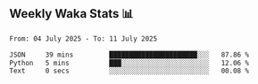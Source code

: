 ## Weekly Waka Stats 📊
<!--START_SECTION:waka-->

```txt
From: 04 July 2025 - To: 11 July 2025

JSON     39 mins         ██████████████████████░░░   87.86 %
Python   5 mins          ███░░░░░░░░░░░░░░░░░░░░░░   12.06 %
Text     0 secs          ░░░░░░░░░░░░░░░░░░░░░░░░░   00.08 %
```

<!--END_SECTION:waka-->

<!--

Here are some ideas to get you started:

- 🔭 I’m currently working on (way to add branches committed on)
- 🌱 I’m currently learning Web Frameworks and Machine Learning! (Lisp, JS (react & angular), Python, and __)
- 💬 Ask me about ...
- 📫 How to reach me: 
- 😄 Pronouns: He/Him/His
- ⚡ Fun fact: ...

that-recsys-lab
-->
